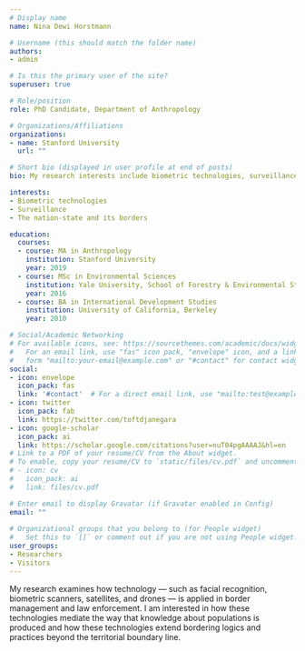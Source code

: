 ```yaml
---
# Display name
name: Nina Dewi Horstmann

# Username (this should match the folder name)
authors:
- admin

# Is this the primary user of the site?
superuser: true

# Role/position
role: PhD Candidate, Department of Anthropology

# Organizations/Affiliations
organizations:
- name: Stanford University
  url: ""

# Short bio (displayed in user profile at end of posts)
bio: My research interests include biometric technologies, surveillance, the nation-state and its borders.

interests:
- Biometric technologies
- Surveillance
- The nation-state and its borders

education:
  courses:
  - course: MA in Anthropology
    institution: Stanford University
    year: 2019
  - course: MSc in Environmental Sciences
    institution: Yale University, School of Forestry & Environmental Studies
    year: 2016
  - course: BA in International Development Studies
    institution: University of California, Berkeley
    year: 2010

# Social/Academic Networking
# For available icons, see: https://sourcethemes.com/academic/docs/widgets/#icons
#   For an email link, use "fas" icon pack, "envelope" icon, and a link in the
#   form "mailto:your-email@example.com" or "#contact" for contact widget.
social:
- icon: envelope
  icon_pack: fas
  link: '#contact'  # For a direct email link, use "mailto:test@example.org".
- icon: twitter
  icon_pack: fab
  link: https://twitter.com/toftdjanegara
- icon: google-scholar
  icon_pack: ai
  link: https://scholar.google.com/citations?user=nuT04pgAAAAJ&hl=en
# Link to a PDF of your resume/CV from the About widget.
# To enable, copy your resume/CV to `static/files/cv.pdf` and uncomment the lines below.  
# - icon: cv
#   icon_pack: ai
#   link: files/cv.pdf

# Enter email to display Gravatar (if Gravatar enabled in Config)
email: ""
  
# Organizational groups that you belong to (for People widget)
#   Set this to `[]` or comment out if you are not using People widget.  
user_groups:
- Researchers
- Visitors
---
```


My research examines how technology — such as facial recognition, biometric scanners, satellites, and drones — is applied in border management and law enforcement. I am interested in how these technologies mediate the way that knowledge about populations is produced and how these technologies extend bordering logics and practices beyond the territorial boundary line. 
